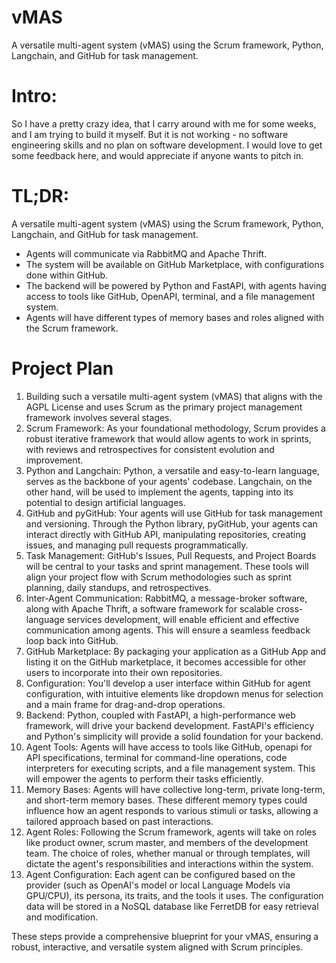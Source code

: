 # vMAS
A versatile multi-agent system (vMAS) using the Scrum framework, Python, Langchain, and GitHub for task management.

# Intro: 
So I have a pretty crazy idea, that I carry around with me for some weeks, and I am trying to build it myself. But it is not working - no software engineering skills and no plan on software development.
I would love to get some feedback here, and would appreciate if anyone wants to pitch in.

# TL;DR:
A versatile multi-agent system (vMAS) using the Scrum framework, Python, Langchain, and GitHub for task management. 
- Agents will communicate via RabbitMQ and Apache Thrift. 
- The system will be available on GitHub Marketplace, with configurations done within GitHub. 
- The backend will be powered by Python and FastAPI, with agents having access to tools like GitHub, OpenAPI, terminal, and a file management system. 
- Agents will have different types of memory bases and roles aligned with the Scrum framework.

# Project Plan
1.  Building such a versatile multi-agent system (vMAS) that aligns with the AGPL License and uses Scrum as the primary project management framework involves several stages.
2.  Scrum Framework: As your foundational methodology, Scrum provides a robust iterative framework that would allow agents to work in sprints, with reviews and retrospectives for consistent evolution and improvement.
3.  Python and Langchain: Python, a versatile and easy-to-learn language, serves as the backbone of your agents' codebase. Langchain, on the other hand, will be used to implement the agents, tapping into its potential to design artificial languages.
4.  GitHub and pyGitHub: Your agents will use GitHub for task management and versioning. Through the Python library, pyGitHub, your agents can interact directly with GitHub API, manipulating repositories, creating issues, and managing pull requests programmatically.
5.  Task Management: GitHub's Issues, Pull Requests, and Project Boards will be central to your tasks and sprint management. These tools will align your project flow with Scrum methodologies such as sprint planning, daily standups, and retrospectives.
6.  Inter-Agent Communication: RabbitMQ, a message-broker software, along with Apache Thrift, a software framework for scalable cross-language services development, will enable efficient and effective communication among agents. This will ensure a seamless feedback loop back into GitHub.
7.  GitHub Marketplace: By packaging your application as a GitHub App and listing it on the GitHub marketplace, it becomes accessible for other users to incorporate into their own repositories.
8.  Configuration: You'll develop a user interface within GitHub for agent configuration, with intuitive elements like dropdown menus for selection and a main frame for drag-and-drop operations.
9.  Backend: Python, coupled with FastAPI, a high-performance web framework, will drive your backend development. FastAPI's efficiency and Python's simplicity will provide a solid foundation for your backend.
10.  Agent Tools: Agents will have access to tools like GitHub, openapi for API specifications, terminal for command-line operations, code interpreters for executing scripts, and a file management system. This will empower the agents to perform their tasks efficiently.
11.  Memory Bases: Agents will have collective long-term, private long-term, and short-term memory bases. These different memory types could influence how an agent responds to various stimuli or tasks, allowing a tailored approach based on past interactions.
12.  Agent Roles: Following the Scrum framework, agents will take on roles like product owner, scrum master, and members of the development team. The choice of roles, whether manual or through templates, will dictate the agent's responsibilities and interactions within the system.
13.  Agent Configuration: Each agent can be configured based on the provider (such as OpenAI's model or local Language Models via GPU/CPU), its persona, its traits, and the tools it uses. The configuration data will be stored in a NoSQL database like FerretDB for easy retrieval and modification.


These steps provide a comprehensive blueprint for your vMAS, ensuring a robust, interactive, and versatile system aligned with Scrum principles.
